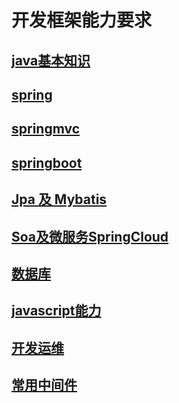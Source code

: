 # 开发框架能力要求

## [java基本知识](java.md)

## [spring](spring.md)

## [springmvc](springmvc.md)

## [springboot](springboot.md)

## [Jpa 及 Mybatis](dao.md)

## [Soa及微服务SpringCloud](soa_springcloud.md)

## [数据库](sql.md)

## [javascript能力](javascript.md)

## [开发运维](dev_ops.md)

## [常用中间件](middleware.md)

